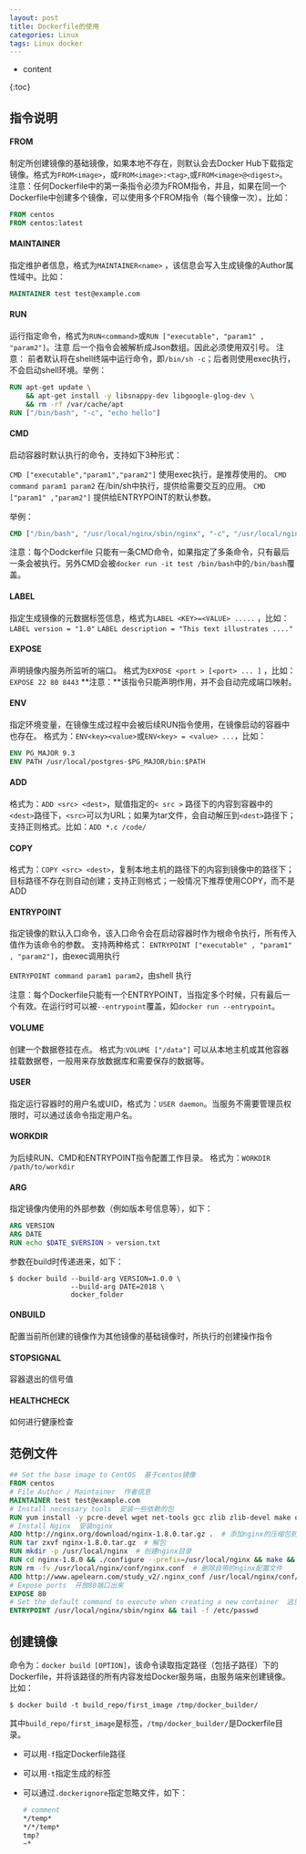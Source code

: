 ```yaml
---
layout: post
title: Dockerfile的使用
categories: Linux
tags: Linux docker
---
```


* content

{:toc}

## 指令说明

#### FROM

制定所创建镜像的基础镜像，如果本地不存在，则默认会去Docker Hub下载指定镜像。格式为`FROM<image>`，或`FROM<image>:<tag>`,或`FROM<image>@<digest>`。 注意：任何Dockerfile中的第一条指令必须为FROM指令，并且，如果在同一个Dockerfile中创建多个镜像，可以使用多个FROM指令（每个镜像一次）。比如：

```dockerfile
FROM centos
FROM centos:latest
```

#### MAINTAINER

指定维护者信息，格式为`MAINTAINER<name>` ，该信息会写入生成镜像的Author属性域中。比如：

```dockerfile
MAINTAINER test test@example.com
```

#### RUN

运行指定命令，格式为`RUN<command>`或`RUN ["executable", "param1" , "param2"]`。注意 后一个指令会被解析成Json数组。因此必须使用双引号。 注意： 前者默认将在shell终端中运行命令，即`/bin/sh -c`；后者则使用exec执行，不会启动shell环境。举例：

```dockerfile
RUN apt-get update \
	&& apt-get install -y libsnappy-dev libgoogle-glog-dev \
	&& rm -rf /var/cache/apt
RUN ["/bin/bash", "-c", "echo hello"]
```

#### CMD
启动容器时默认执行的命令，支持如下3种形式：

`CMD ["executable","param1","param2"]` 使用exec执行，是推荐使用的。
`CMD command param1 param2` 在/bin/sh中执行，提供给需要交互的应用。
`CMD ["param1" ,"param2"]` 提供给ENTRYPOINT的默认参数。 

举例：

```dockerfile
CMD ["/bin/bash", "/usr/local/nginx/sbin/nginx", "-c", "/usr/local/nginx/conf/nginx.conf"]
```

注意：每个Dodckerfile 只能有一条CMD命令，如果指定了多条命令，只有最后一条会被执行。另外CMD会被`docker run -it test /bin/bash`中的`/bin/bash`覆盖。

#### LABEL

指定生成镜像的元数据标签信息，格式为`LABEL <KEY>=<VALUE> .....` ，比如：
`LABEL version = "1.0"` 
`LABEL description = "This text illustrates ...."`

#### EXPOSE

声明镜像内服务所监听的端口。 
格式为`EXPOSE <port > [<port> ... ]` ，比如：
`EXPOSE 22 80 8443` 
**注意：**该指令只能声明作用，并不会自动完成端口映射。

#### ENV

指定环境变量，在镜像生成过程中会被后续RUN指令使用，在镜像启动的容器中也存在。 
格式为：`ENV<key><value>`或`ENV<key> = <value> ...`，比如：

```dockerfile
ENV PG_MAJOR 9.3
ENV PATH /usr/local/postgres-$PG_MAJOR/bin:$PATH
```

#### ADD

格式为：`ADD <src> <dest>`，赋值指定的`< src >` 路径下的内容到容器中的`<dest>`路径下，`<src>`可以为URL；如果为tar文件，会自动解压到`<dest>`路径下；支持正则格式。比如：`ADD *.c /code/`

#### COPY

格式为：`COPY <src> <dest>`，复制本地主机的<src>路径下的内容到镜像中的<dest>路径下；目标路径不存在则自动创建；支持正则格式；一般情况下推荐使用COPY，而不是ADD

#### ENTRYPOINT

指定镜像的默认入口命令，该入口命令会在启动容器时作为根命令执行，所有传入值作为该命令的参数。 
支持两种格式： 
`ENTRYPOINT ["executable" , "param1" , "param2"]`，由exec调用执行

`ENTRYPOINT command param1 param2`，由shell 执行

注意：每个Dockerfile只能有一个ENTRYPOINT，当指定多个时候，只有最后一个有效。在运行时可以被`--entrypoint`覆盖，如`docker run --entrypoint`。

#### VOLUME

创建一个数据卷挂在点。 格式为:`VOLUME ["/data"]` 
可以从本地主机或其他容器挂载数据卷，一般用来存放数据库和需要保存的数据等。

#### USER

指定运行容器时的用户名或UID，格式为：`USER daemon`。当服务不需要管理员权限时，可以通过该命令指定用户名。

#### WORKDIR

为后续RUN、CMD和ENTRYPOINT指令配置工作目录。 
格式为：`WORKDIR /path/to/workdir`

#### ARG

指定镜像内使用的外部参数（例如版本号信息等），如下：

```dockerfile
ARG VERSION
ARG DATE
RUN echo $DATE_$VERSION > version.txt
```

参数在build时传递进来，如下：

```shell
$ docker build --build-arg VERSION=1.0.0 \
               --build-arg DATE=2018 \
               docker_folder
```

#### ONBUILD

配置当前所创建的镜像作为其他镜像的基础镜像时，所执行的创建操作指令

#### STOPSIGNAL

容器退出的信号值

#### HEALTHCHECK

如何进行健康检查

## 范例文件

```dockerfile
## Set the base image to CentOS  基于centos镜像
FROM centos
# File Author / Maintainer  作者信息
MAINTAINER test test@example.com
# Install necessary tools  安装一些依赖的包
RUN yum install -y pcre-devel wget net-tools gcc zlib zlib-devel make openssl-devel
# Install Nginx  安装nginx
ADD http://nginx.org/download/nginx-1.8.0.tar.gz .  # 添加nginx的压缩包到当前目录下
RUN tar zxvf nginx-1.8.0.tar.gz  # 解包
RUN mkdir -p /usr/local/nginx  # 创建nginx目录
RUN cd nginx-1.8.0 && ./configure --prefix=/usr/local/nginx && make && make install  # 编译安装
RUN rm -fv /usr/local/nginx/conf/nginx.conf  # 删除自带的nginx配置文件
ADD http://www.apelearn.com/study_v2/.nginx_conf /usr/local/nginx/conf/nginx.conf  # 添加nginx配置文件
# Expose ports  开放80端口出来
EXPOSE 80
# Set the default command to execute when creating a new container  这里是因为防止服务启动后容器会停止的情况，所以需要多执行一句tail命令
ENTRYPOINT /usr/local/nginx/sbin/nginx && tail -f /etc/passwd
```

## 创建镜像

命令为：`docker build [OPTION]`，该命令读取指定路径（包括子路径）下的Dockerfile，并将该路径的所有内容发给Docker服务端，由服务端来创建镜像。比如：

```shell
$ docker build -t build_repo/first_image /tmp/docker_builder/
```

其中`build_repo/first_image`是标签，`/tmp/docker_builder/`是Dockerfile目录。

* 可以用`-f`指定Dockerfile路径

* 可以用`-t`指定生成的标签

* 可以通过`.dockerignore`指定忽略文件，如下：

  ```dockerfile
  # comment
  */temp*
  */*/temp*
  tmp?
  ~*
  ```

